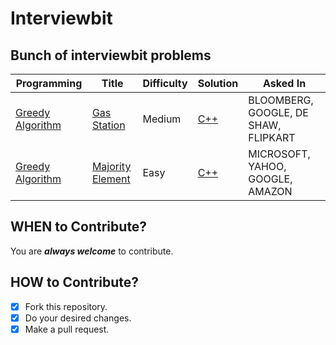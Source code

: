 # Interviewbit #
## Bunch of interviewbit problems ##

| Programming | Title | Difficulty | Solution | Asked In |
|-------------|-------|------------|----------|----------|
|[Greedy Algorithm](./algorithms/GreedyAlgorithm/GasStation/GasStation.docx)|[Gas Station](https://www.interviewbit.com/problems/gas-station/)|Medium|[C++](./algorithms/GreedyAlgorithm/GasStation/GasStation.cpp)|BLOOMBERG, GOOGLE, DE SHAW, FLIPKART|
|[Greedy Algorithm](./algorithms/GreedyAlgorithm/MajorityElement/MajorityElement.docx)|[Majority Element](https://www.interviewbit.com/problems/majority-element/)|Easy|[C++](./algorithms/GreedyAlgorithm/MajorityElement/MajorityElement.cpp)|MICROSOFT, YAHOO, GOOGLE, AMAZON|
 
 
 
 
## WHEN to Contribute? ##
You are ***always welcome*** to contribute.

## HOW to Contribute? ##
- [x] Fork this repository.
- [x] Do your desired changes.
- [x] Make a pull request.
